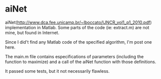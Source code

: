 # aiNet
aiNet(http://www.dca.fee.unicamp.br/~lboccato/IJNCR_vol1_p1_2010.pdf) implementation in Matlab. Some parts of the code (ie: extract.m) are not mine, but found in Internet.

Since I did't find any Matlab code of the specified algorithm, I'm post one here.


The main.m file contains especifications of parameters (including the function to maximize) and a call of the aiNet function with those definitions.

It passed some tests, but it not necessarily flawless.
